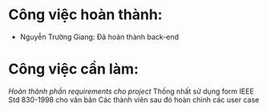 # Công việc hoàn thành:
* Nguyễn Trường Giang: Đã hoàn thành back-end

# Công việc cần làm:
*_Hoàn thành phần requirements cho project_*
Thống nhất sử dụng form IEEE Std 830-1998 cho văn bản
Các thành viên sau đó hoàn chỉnh các user case